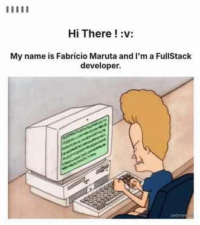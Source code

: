 <!--
**fabriciomaruta/fabriciomaruta** is a ✨ _special_ ✨ repository because its `README.md` (this file) appears on your GitHub profile.

Here are some ideas to get you started:

- 🔭 I’m currently working on ...
- 🌱 I’m currently learning ...
- 👯 I’m looking to collaborate on ...
- 🤔 I’m looking for help with ...
- 💬 Ask me about ...
- 📫 How to reach me: ...
- 😄 Pronouns: ...
- ⚡ Fun fact: ...
-->
:construction:  :construction: :construction: :construction: :construction: 
<h1 align=center> Hi There ! :v:</h1>
<div align=center>
<h2>My name is Fabrício Maruta and I'm a FullStack developer.</h2>
<img src="beavis-computer.gif" />
</div>
